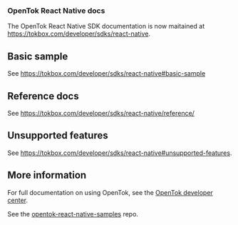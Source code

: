 ### OpenTok React Native docs

The OpenTok React Native SDK documentation is now maitained at https://tokbox.com/developer/sdks/react-native.

## Basic sample

See https://tokbox.com/developer/sdks/react-native#basic-sample

## Reference docs 

See https://tokbox.com/developer/sdks/react-native/reference/

## Unsupported features

See https://tokbox.com/developer/sdks/react-native#unsupported-features.

## More information

For full documentation on using OpenTok, see the [OpenTok developer center](https://tokbox.com/developer).

See the [opentok-react-native-samples](https://github.com/opentok/opentok-react-native-samples) repo.
